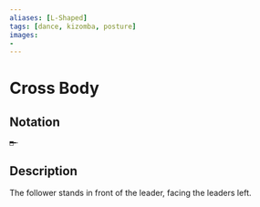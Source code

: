 ```yaml
---
aliases: [L-Shaped] 
tags: [dance, kizomba, posture] 
images:
-
---
```

# Cross Body
## Notation
```
⬒╾
```

## Description
The follower stands in front of the leader, facing the leaders left. 
